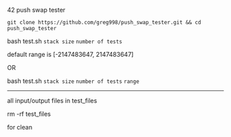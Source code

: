 42 push swap tester

```git clone https://github.com/greg998/push_swap_tester.git && cd push_swap_tester```

bash test.sh `stack size` `number of tests`

default range is [-2147483647, 2147483647]

OR

bash test.sh `stack size` `number of tests` `range`
 
-------------------------------------------------------------------------------------------

all input/output files in test_files

rm -rf test_files

for clean
